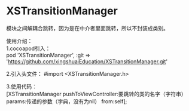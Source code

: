 # XSTransitionManager
模块之间解耦合跳转，因为是在中介者里面跳转，所以不封装成类别。    

使用介绍：    
1.cocoapod引入：    
  pod 'XSTransitionManager', :git => 'https://github.com/xingshuaiEducation/XSTransitionManager.git'   
 
2.引入头文件：
  #import <XSTransitionManager.h>   
 
3.使用代码：    
  [XSTransitionManager pushToViewController:要跳转的类的名字（字符串） params:传递的参数（字典，没有为nil） from:self];
